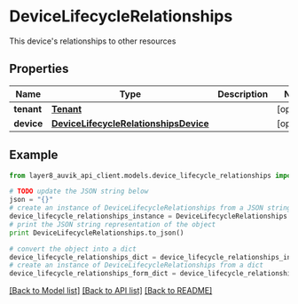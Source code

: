 # DeviceLifecycleRelationships

This device's relationships to other resources

## Properties
Name | Type | Description | Notes
------------ | ------------- | ------------- | -------------
**tenant** | [**Tenant**](Tenant.md) |  | [optional] 
**device** | [**DeviceLifecycleRelationshipsDevice**](DeviceLifecycleRelationshipsDevice.md) |  | [optional] 

## Example

```python
from layer8_auvik_api_client.models.device_lifecycle_relationships import DeviceLifecycleRelationships

# TODO update the JSON string below
json = "{}"
# create an instance of DeviceLifecycleRelationships from a JSON string
device_lifecycle_relationships_instance = DeviceLifecycleRelationships.from_json(json)
# print the JSON string representation of the object
print DeviceLifecycleRelationships.to_json()

# convert the object into a dict
device_lifecycle_relationships_dict = device_lifecycle_relationships_instance.to_dict()
# create an instance of DeviceLifecycleRelationships from a dict
device_lifecycle_relationships_form_dict = device_lifecycle_relationships.from_dict(device_lifecycle_relationships_dict)
```
[[Back to Model list]](../README.md#documentation-for-models) [[Back to API list]](../README.md#documentation-for-api-endpoints) [[Back to README]](../README.md)


